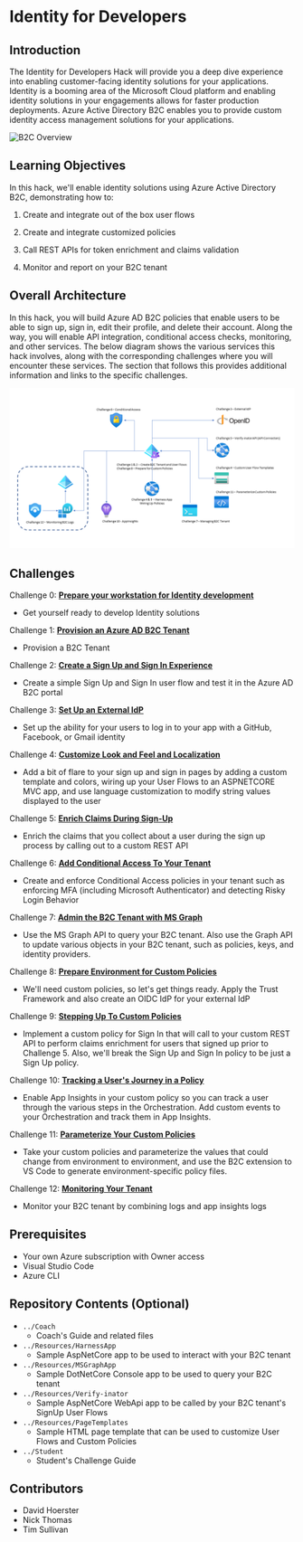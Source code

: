 # Identity for Developers

## Introduction

The Identity for Developers Hack will provide you a deep dive experience into enabling customer-facing identity solutions for your applications. Identity is a booming area of the Microsoft Cloud platform and enabling identity solutions in your engagements allows for faster production deployments. Azure Active Directory B2C enables you to provide custom identity access management solutions for your applications.


![B2C Overview](https://docs.microsoft.com/en-us/azure/active-directory-b2c/media/overview/scenario-singlesignon.png)
## Learning Objectives

In this hack, we'll enable identity solutions using Azure Active Directory B2C, demonstrating how to:

  1. Create and integrate out of the box user flows

  2. Create and integrate customized policies

  3. Call REST APIs for token enrichment and claims validation

  4. Monitor and report on your B2C tenant

## Overall Architecture

In this hack, you will build Azure AD B2C policies that enable users to be able to sign up, sign in, edit their profile, and delete their account. Along the way, you will enable API integration, conditional access checks, monitoring, and other services. The below diagram shows the various services this hack involves, along with the corresponding challenges where you will encounter these services. The section that follows this provides additional information and links to the specific challenges.

![Contoso Manufacturing Consultant App Architecture](Azure_AD_B2C_WTH_Final_Design.png)
## Challenges

Challenge 0: **[Prepare your workstation for Identity development](Student/00-pre-reqs.md)**

- Get yourself ready to develop Identity solutions

Challenge 1: **[Provision an Azure AD B2C Tenant](Student/01-provision-b2c.md)**

- Provision a B2C Tenant

Challenge 2: **[Create a Sign Up and Sign In Experience](Student/02-susi.md)**

- Create a simple Sign Up and Sign In user flow and test it in the Azure AD B2C portal

Challenge 3: **[Set Up an External IdP](Student/03-external-idp.md)**

- Set up the ability for your users to log in to your app with a GitHub, Facebook, or Gmail identity

Challenge 4: **[Customize Look and Feel and Localization](Student/04-l14n.md)**

- Add a bit of flare to your sign up and sign in pages by adding a custom template and colors, wiring up your User Flows to an ASPNETCORE MVC app, and use language customization to modify string values displayed to the user

Challenge 5: **[Enrich Claims During Sign-Up](Student/05-claims-enrichment.md)**

- Enrich the claims that you collect about a user during the sign up process by calling out to a custom REST API

Challenge 6: **[Add Conditional Access To Your Tenant](Student/06-conditional-access.md)**

- Create and enforce Conditional Access policies in your tenant such as enforcing MFA (including Microsoft Authenticator) and detecting Risky Login Behavior

Challenge 7: **[Admin the B2C Tenant with MS Graph](Student/07-admin-graph.md)**

- Use the MS Graph API to query your B2C tenant. Also use the Graph API to update various objects in your B2C tenant, such as policies, keys, and identity providers.

Challenge 8: **[Prepare Environment for Custom Policies](Student/08-prepare-ief.md)**

- We'll need custom policies, so let's get things ready. Apply the Trust Framework and also create an OIDC IdP for your external IdP

Challenge 9: **[Stepping Up To Custom Policies](Student/09-custom-policy.md)**

- Implement a custom policy for Sign In that will call to your custom REST API to perform claims enrichment for users that signed up prior to Challenge 5. Also, we'll break the Sign Up and Sign In policy to be just a Sign Up policy.

Challenge 10: **[Tracking a User's Journey in a Policy](Student/10-appinsights.md)**

- Enable App Insights in your custom policy so you can track a user through the various steps in the Orchestration. Add custom events to your Orchestration and track them in App Insights.

Challenge 11: **[Parameterize Your Custom Policies](Student/11-parameterize.md)**

- Take your custom policies and parameterize the values that could change from environment to environment, and use the B2C extension to VS Code to generate environment-specific policy files.

Challenge 12: **[Monitoring Your Tenant](Student/12-monitor.md)**

- Monitor your B2C tenant by combining logs and app insights logs

## Prerequisites

- Your own Azure subscription with Owner access
- Visual Studio Code
- Azure CLI

## Repository Contents (Optional)

- `../Coach`
  - Coach's Guide and related files
- `../Resources/HarnessApp`
  - Sample AspNetCore app to be used to interact with your B2C tenant
- `../Resources/MSGraphApp`
  - Sample DotNetCore Console app to be used to query your B2C tenant
- `../Resources/Verify-inator`
  - Sample AspNetCore WebApi app to be called by your B2C tenant's SignUp User Flows
- `../Resources/PageTemplates`
  - Sample HTML page template that can be used to customize User Flows and Custom Policies
- `../Student`
  - Student's Challenge Guide

## Contributors

- David Hoerster
- Nick Thomas
- Tim Sullivan
